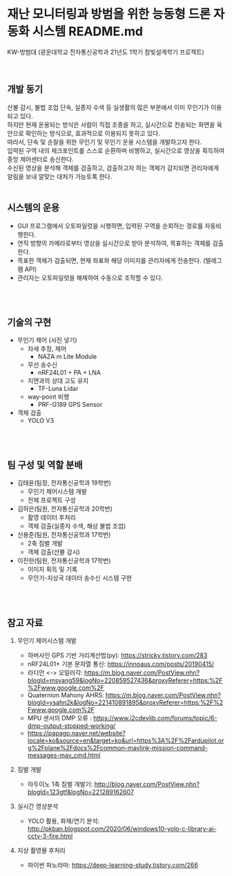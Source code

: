 
# 재난 모니터링과 방범을 위한 능동형 드론 자동화 시스템 README.md
KW-방범대 (광운대학교 전자통신공학과 21년도 1학기 참빛설계학기 프로젝트)


<br>

## 개발 동기
산불 감시, 불법 조업 단속, 실종자 수색 등 실생활의 많은 부분에서 이미 무인기가 이용되고 있다.
<br>
하지만 현재 운용되는 방식은 사람이 직접 조종을 하고, 실시간으로 전송되는 화면을 육안으로 확인하는 방식으로, 효과적으로 이용되지 못하고 있다.
<br>
따라서, 단속 및 순찰을 위한 무인기 및 무인기 운용 시스템을 개발하고자 한다.
<br>
입력된 구역 내의 체크포인트를 스스로 순환하며 비행하고, 실시간으로 영상을 획득하여 중앙 제어센터로 송신한다.
<br>
수신된 영상을 분석해 객체를 검출하고, 검출하고자 하는 객체가 감지되면 관리자에게 알림을 보내 알맞는 대처가 가능토록 한다.
<br>
<br>

## 시스템의 운용
- GUI 프로그램에서 오토파일럿을 시행하면, 입력된 구역을 순회하는 경로를 자동비행한다.
- 연직 방향의 카메라로부터 영상을 실시간으로 받아 분석하여, 목표하는 객체를 검출한다.
- 목표한 객체가 검출되면, 현재 좌표와 해당 이미지를 관리자에게 전송한다. (텔레그램 API)
- 관리자는 오토파일럿을 해제하여 수동으로 조작할 수 있다.
<br>
<br>

## 기술의 구현
- 무인기 제어 (사진 넣기)
    - 자세 추정, 제어
        - NAZA m Lite Module
    - 무선 송수신
        - nRF24L01 + PA + LNA
    - 지면과의 상대 고도 유지
        - TF-Luna Lidar
    - way-point 비행
        - PRF-G189 GPS Sensor
- 객체 검출
    - YOLO V3
<br>
<br>

## 팀 구성 및 역할 분배
- 김태윤(팀장, 전자통신공학과 19학번)
    - 무인기 제어시스템 개발
    - 전체 프로젝트 구성
- 김하은(팀원, 전자통신공학과 20학번)
    - 촬영 데이터 후처리
    - 객체 검출(실종자 수색, 해상 불법 조업)
- 신용준(팀원, 전자통신공학과 17학번)
    - 2축 짐벌 개발
    - 객체 검출(산불 감시)
- 이진헌(팀원, 전자통신공학과 17학번)
    - 이미지 획득 및 기록
    - 무인기-지상국 데이터 송수신 시스템 구현
<br>
<br>

## 참고 자료
1. 무인기 제어시스템 개발
    - 하버사인 GPS 기반 거리계산법(py): https://stricky.tistory.com/283
    - nRF24L01+ 기본 문자열 통신: https://innoaus.com/posts/20190415/
    - 라디안 <-> 오일러각: https://m.blog.naver.com/PostView.nhn?blogId=msyang59&logNo=220859527436&proxyReferer=https:%2F%2Fwww.google.com%2F
    - Quaternion Mahony AHRS: https://m.blog.naver.com/PostView.nhn?blogId=ysahn2k&logNo=221410891895&proxyReferer=https:%2F%2Fwww.google.com%2F
    - MPU 센서의 DMP 오류 : https://www.i2cdevlib.com/forums/topic/6-dmp-output-stopped-working/
    - https://papago.naver.net/website?locale=ko&source=en&target=ko&url=https%3A%2F%2Fardupilot.org%2Fplane%2Fdocs%2Fcommon-mavlink-mission-command-messages-mav_cmd.html

2. 짐벌 개발
    - 아두이노 1축 짐벌 개발기: http://blog.naver.com/PostView.nhn?blogId=123gtf&logNo=221289162607

3. 실시간 영상분석
    - YOLO 활용, 화재/연기 분석: http://pkban.blogspot.com/2020/06/windows10-yolo-c-library-ai-cctv-3-fire.html
4. 지상 촬영물 후처리
    - 파이썬 파노라마: https://deep-learning-study.tistory.com/266
<br>
<br>

